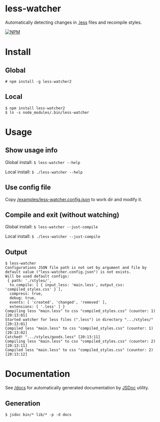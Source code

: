 less-watcher
============

Automatically detecting changes in [.less](http://lesscss.org/) files and recompile styles.

[![NPM](https://nodei.co/npm/less-watcher2.png)](https://nodei.co/npm/less-watcher2/)

Install
=======

Global
------

    # npm install -g less-watcher2

Local
-----

    $ npm install less-watcher2
    $ ln -s node_modules/.bin/less-watcher

Usage
=====

Show usage info
---------------

Global install: `$ less-watcher --help`

Local install: `$ ./less-watcher --help`

Use config file
---------------

Copy [/examples/less-watcher.config.json](./examples/less-watcher.config.json) to work dir and modify it.

Compile and exit (without watching)
-----------------------------------

Global install: `$ less-watcher --just-compile`

Local install: `$ ./less-watcher --just-compile`

Output
------

    $ less-watcher 
    Configurations JSON file path is not set by argument and file by default value ("less-watcher.config.json") is not exists.
    Will be used default configs:
     { path: './styles/',
      to_compile: [ { input_less: 'main.less', output_css: 'compiled_styles.css' } ],
      compress: true,
      debug: true,
      events: [ 'created', 'changed', 'removed' ],
      extensions: [ '.less' ] }
    Compiling less "main.less" to css "compiled_styles.css" (counter: 1) [20:13:01]
    Started watcher for less files (".less") in directory ".../styles/" [20:13:01]
    Compiled less "main.less" to css "compiled_styles.css" (counter: 1) [20:13:02]
    Catched! ".../styles/goods.less" [20:13:11]
    Compiling less "main.less" to css "compiled_styles.css" (counter: 2) [20:13:11]
    Compiled less "main.less" to css "compiled_styles.css" (counter: 2) [20:13:12]

Documentation
=============

See [/docs](./docs/) for automatically generated documentation by [JSDoc](http://usejsdoc.org/) utility.

Generation
----------

    $ jsdoc bin/* lib/* -p -d docs
